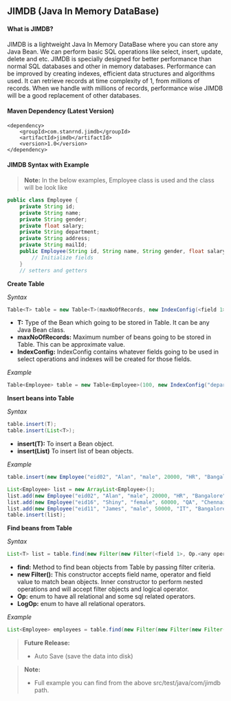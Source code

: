 JIMDB (Java In Memory DataBase)
-------------------------------
#### What is JIMDB? ####
JIMDB is a lightweight Java In Memory DataBase where you can store any Java Bean. We can perform basic SQL operations like select, insert, update, delete and etc. JIMDB is specially designed for better performance than normal SQL databases and other in memory databases. Performance can be improved by creating indexes, efficient data structures and algorithms used. It can retrieve records at time complexity of 1, from millions of records. When we handle with millions of records, performance wise JIMDB will be a good replacement of other databases.

#### Maven Dependency (Latest Version) ####

```
<dependency>
	<groupId>com.stanrnd.jimdb</groupId>
	<artifactId>jimdb</artifactId>
	<version>1.0</version>
</dependency>
```

#### JIMDB Syntax with Example ####

> **Note:**
> In the below examples, Employee class is used and the class will be look like

```java
public class Employee {
	private String id;
	private String name;
	private String gender;
	private float salary;
	private String department;
	private String address;
	private String mailId;
	public Employee(String id, String name, String gender, float salary, String department, String address, String mailId) {
		// Initialize fields
	}
	// setters and getters
```

 **Create Table**

*Syntax*
```java
Table<T> table = new Table<T>(maxNoOfRecords, new IndexConfig(<field 1>, <field 2>, ...));
```
 - **T:** Type of the Bean which going to be stored in Table. It can be any Java Bean class.
 - **maxNoOfRecords:** Maximum number of beans going to be stored in Table. This can be approximate value.
 - **IndexConfig:** IndexConfig contains whatever fields going to be used in select operations and indexes will be created for those fields.

*Example*
```java
Table<Employee> table = new Table<Employee>(100, new IndexConfig("department", "address"));
```

**Insert beans into Table**

*Syntax*
```java
table.insert(T);
table.insert(List<T>);
```
- **insert(T):** To insert a Bean object.
- **insert(List<T>)** To insert list of bean objects.

*Example*
```java
table.insert(new Employee("eid02", "Alan", "male", 20000, "HR", "Bangalore", "alan@gmail.com"));

List<Employee> list = new ArrayList<Employee>();
list.add(new Employee("eid02", "Alan", "male", 20000, "HR", "Bangalore", "alan@gmail.com"));
list.add(new Employee("eid16", "Shiny", "female", 60000, "QA", "Chennai", "shiny@gmail.com"));
list.add(new Employee("eid11", "James", "male", 50000, "IT", "Bangalore", "james@gmail.com"));
table.insert(list);
```

**Find beans from Table**

*Syntax*
```java
List<T> list = table.find(new Filter(new Filter(<field 1>, Op.<any operator>, <value>), LogOp.<any operator>, new Filter(...)));
```
- **find:** Method to find bean objects from Table by passing filter criteria.
- **new Filter():** This constructor accepts field name, operator and field value to match bean objects. Inner constructor to perform nested operations and will accept filter objects and logical operator.
- **Op:** enum to have all relational and some sql related operators.
- **LogOp:** enum to have all relational operators.

*Example*
```java
List<Employee> employees = table.find(new Filter(new Filter(new Filter("department", Op.EQ, "IT"), LogOp.OR, new Filter("department", Op.EQ, "QA")), LogOp.AND, new Filter("address", Op.EQ, "Bangalore")));
```

> **Future Release:**
> - Auto Save (save the data into disk)

> **Note:**
> - Full example you can find from the above src/test/java/com/jimdb path.
